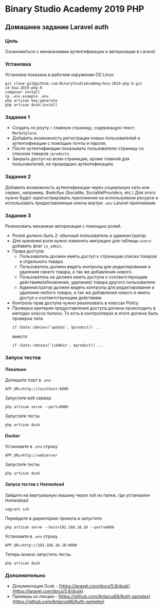 # Binary Studio Academy 2019 PHP

## Домашнее задание Laravel auth

### Цель
Ознакомиться с механизмами аутентификации и авторизации в Laravel.

### Установка
Установка показана в рабочем окружении OS Linux:
```
git clone git@github.com:BinaryStudioAcademy/bsa-2019-php-8.git
cd bsa-2019-php-8
composer install
cp .env.example .env
php artisan key:generate
php artisan dusk:install
```

### Задание 1
- Создать по роуту `/` главную страницу, содержащую текст: `Marketplace`.
- Добавить возможность регистрации новых пользователей и аутентификации с помощью почты и пароля.
- После аутентификации показывать пользователю страницу со списком товаров `/products`.
- Закрыть доступ ко всем страницам, кроме главной для пользователей, не прошедших аутентификацию.

### Задание 2
Добавить возможность аутентификации через социальную сеть или сервис, например, Фейсбук (Socialite, SocialiteProviders, etc.)
Для этого нужно будет зарегистрировать приложение на используемом ресурсе и использовать предоставленные ключи внутри `.env` Laravel приложения.

### Задание 3
Реализовать механизм авторизации с помощью ролей. 

- Ролей должно быть 2: обычный пользователь и администратор.
- Для хранения роли нужно изменить миграцию для таблицы `users`: добавить флаг `is_admin`.
- Права доступа:
    - Пользователь должен иметь доступ к страницам списка товаров и отдельного товара.
    - Пользователь должен видеть контролы для редактирования и удаления своего товара, а так же добавления нового.
    - Пользователь не должен иметь доступа к соответствующим действиям(обновление, удаление) товара другого пользователя.
    - Администратор должен видеть контролы для редактирования и удаления любого товара, а так же добавление нового и иметь доступ к соответствующим действиям.
- Контроль прав доступа нужно реализовать в классах Policy.
- Проверка критерия предоставления доступа должна происходить в методах класса полиси.
    То есть в контроллерах в итоге должна быть проверка типа
    ```
    if (Gate::denies(‘update', $product)) ...
    ```
    вместо
    ```
    if (Gate::denies(‘isAdmin', $product)) ...
    ```

### Запуск тестов

#### Локально
Допишите порт в `.env`
```
APP_URL=http://localhost:8000
```
Запустите веб сервер
```
php artisan serve --port=8000
```
Запустите тесты
```
php artisan dusk
```

#### Docker
Установите в `.env` строку
```
APP_URL=http://webserver
```
Запустите тесты
```
php artisan dusk
```

#### Запуск тестов c Homestead
Зайдите на виртуальную машину через ssh из папки, где установлен Homestead
```
vagrant ssh
```

Перейдите в директорию проекта и запустите
```
php artisan serve --host=192.168.10.10 --port=8080
```

Установите в `.env` строку
```
APP_URL=http://192.168.10.10:8080
```

Теперь можно запустить тесты.
```
php artisan dusk
```

### Дополнительно
* Документация Dusk - [https://laravel.com/docs/5.8/dusk](https://laravel.com/docs/5.8/dusk)
* Примеры из лекции - [https://github.com/Antarus66/Auth-samples](https://github.com/Antarus66/Auth-samples)

